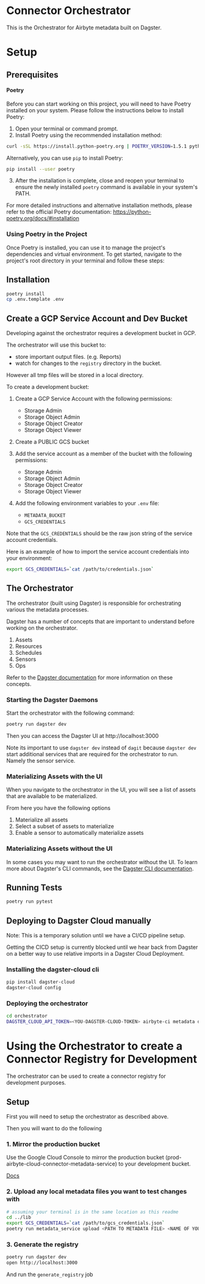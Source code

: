 # Connector Orchestrator
This is the Orchestrator for Airbyte metadata built on Dagster.


# Setup

## Prerequisites

#### Poetry

Before you can start working on this project, you will need to have Poetry installed on your system. Please follow the instructions below to install Poetry:

1. Open your terminal or command prompt.
2. Install Poetry using the recommended installation method:

```bash
curl -sSL https://install.python-poetry.org | POETRY_VERSION=1.5.1 python3 -
```

Alternatively, you can use `pip` to install Poetry:

```bash
pip install --user poetry
```

3. After the installation is complete, close and reopen your terminal to ensure the newly installed `poetry` command is available in your system's PATH.

For more detailed instructions and alternative installation methods, please refer to the official Poetry documentation: https://python-poetry.org/docs/#installation

### Using Poetry in the Project

Once Poetry is installed, you can use it to manage the project's dependencies and virtual environment. To get started, navigate to the project's root directory in your terminal and follow these steps:


## Installation
```bash
poetry install
cp .env.template .env
```

## Create a GCP Service Account and Dev Bucket
Developing against the orchestrator requires a development bucket in GCP.

The orchestrator will use this bucket to:
- store important output files. (e.g. Reports)
- watch for changes to the `registry` directory in the bucket.

However all tmp files will be stored in a local directory.

To create a development bucket:
1. Create a GCP Service Account with the following permissions:
    - Storage Admin
    - Storage Object Admin
    - Storage Object Creator
    - Storage Object Viewer
2. Create a PUBLIC GCS bucket
3. Add the service account as a member of the bucket with the following permissions:
    - Storage Admin
    - Storage Object Admin
    - Storage Object Creator
    - Storage Object Viewer

4. Add the following environment variables to your `.env` file:
    - `METADATA_BUCKET`
    - `GCS_CREDENTIALS`

Note that the `GCS_CREDENTIALS` should be the raw json string of the service account credentials.

Here is an example of how to import the service account credentials into your environment:
```bash
export GCS_CREDENTIALS=`cat /path/to/credentials.json`
```

## The Orchestrator

The orchestrator (built using Dagster) is responsible for orchestrating various the metadata processes.

Dagster has a number of concepts that are important to understand before working on the orchestrator.
1. Assets
2. Resources
3. Schedules
4. Sensors
5. Ops

Refer to the [Dagster documentation](https://docs.dagster.io/concepts) for more information on these concepts.

### Starting the Dagster Daemons
Start the orchestrator with the following command:
```bash
poetry run dagster dev
```

Then you can access the Dagster UI at http://localhost:3000

Note its important to use `dagster dev` instead of `dagit` because `dagster dev` start additional services that are required for the orchestrator to run. Namely the sensor service.

### Materializing Assets with the UI
When you navigate to the orchestrator in the UI, you will see a list of assets that are available to be materialized.

From here you have the following options
1. Materialize all assets
2. Select a subset of assets to materialize
3. Enable a sensor to automatically materialize assets

### Materializing Assets without the UI

In some cases you may want to run the orchestrator without the UI. To learn more about Dagster's CLI commands, see the [Dagster CLI documentation](https://docs.dagster.io/_apidocs/cli).

## Running Tests
```bash
poetry run pytest
```

## Deploying to Dagster Cloud manually
Note: This is a temporary solution until we have a CI/CD pipeline setup.

Getting the CICD setup is currently blocked until we hear back from Dagster on a better way to use relative imports in a Dagster Cloud Deployment.

### Installing the dagster-cloud cli
```bash
pip install dagster-cloud
dagster-cloud config
```

### Deploying the orchestrator
```bash
cd orchestrator
DAGSTER_CLOUD_API_TOKEN=<YOU-DAGSTER-CLOUD-TOKEN> airbyte-ci metadata deploy orchestrator
```

# Using the Orchestrator to create a Connector Registry for Development
The orchestrator can be used to create a connector registry for development purposes.

## Setup
First you will need to setup the orchestrator as described above.

Then you will want to do the following

### 1. Mirror the production bucket
Use the Google Cloud Console to mirror the production bucket (prod-airbyte-cloud-connector-metadata-service) to your development bucket.

[Docs](https://cloud.google.com/storage-transfer/docs/cloud-storage-to-cloud-storage)

### 2. Upload any local metadata files you want to test changes with
```bash
# assuming your terminal is in the same location as this readme
cd ../lib
export GCS_CREDENTIALS=`cat /path/to/gcs_credentials.json`
poetry run metadata_service upload <PATH TO METADATA FILE> <NAME OF YOUR BUCKET>
```

### 3. Generate the registry
```bash
poetry run dagster dev
open http://localhost:3000
```

And run the `generate_registry` job
